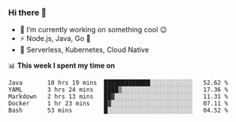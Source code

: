 ### Hi there 👋

<!--
**nodejh/nodejh** is a ✨ _special_ ✨ repository because its `README.md` (this file) appears on your GitHub profile.

Here are some ideas to get you started:

- 🔭 I’m currently working on ...
- 🌱 I’m currently learning ...
- 👯 I’m looking to collaborate on ...
- 🤔 I’m looking for help with ...
- 💬 Ask me about ...
- 📫 How to reach me: ...
- 😄 Pronouns: ...
- ⚡ Fun fact: ...
-->

- 🔭 I’m currently working on something cool :wink:
- ⚡ Node.js, Java, Go :thought_balloon:
- 🤖 Serverless, Kubernetes, Cloud Native

📊 **This week I spent my time on**

<!--START_SECTION:waka-->
```text
Java       10 hrs 19 mins  █████████████░░░░░░░░░░░░   52.62 % 
YAML       3 hrs 24 mins   ████▒░░░░░░░░░░░░░░░░░░░░   17.36 % 
Markdown   2 hrs 13 mins   ██▓░░░░░░░░░░░░░░░░░░░░░░   11.31 % 
Docker     1 hr 23 mins    █▓░░░░░░░░░░░░░░░░░░░░░░░   07.11 % 
Bash       53 mins         █░░░░░░░░░░░░░░░░░░░░░░░░   04.52 % 
```
<!--END_SECTION:waka-->


<!--
:traffic_light: **Visitors**

![visitors](https://visitor-badge.glitch.me/badge?page_id=nodejh.nodejh)
-->
